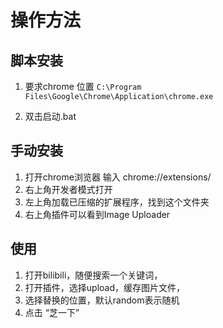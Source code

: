 # 操作方法

## 脚本安装

1. 要求chrome 位置 `C:\Program Files\Google\Chrome\Application\chrome.exe`

2. 双击启动.bat

## 手动安装

1. 打开chrome浏览器 输入 chrome://extensions/
2. 右上角开发者模式打开
3. 左上角加载已压缩的扩展程序，找到这个文件夹
4. 右上角插件可以看到Image Uploader

## 使用

1. 打开bilibili，随便搜索一个关键词，
2. 打开插件，选择upload，缓存图片文件，
3. 选择替换的位置，默认random表示随机
4. 点击 “芝一下”
